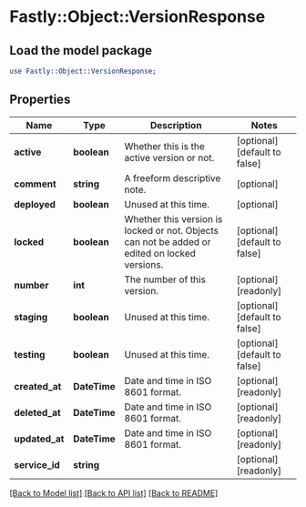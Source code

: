 # Fastly::Object::VersionResponse

## Load the model package
```perl
use Fastly::Object::VersionResponse;
```

## Properties
Name | Type | Description | Notes
------------ | ------------- | ------------- | -------------
**active** | **boolean** | Whether this is the active version or not. | [optional] [default to false]
**comment** | **string** | A freeform descriptive note. | [optional] 
**deployed** | **boolean** | Unused at this time. | [optional] 
**locked** | **boolean** | Whether this version is locked or not. Objects can not be added or edited on locked versions. | [optional] [default to false]
**number** | **int** | The number of this version. | [optional] [readonly] 
**staging** | **boolean** | Unused at this time. | [optional] [default to false]
**testing** | **boolean** | Unused at this time. | [optional] [default to false]
**created_at** | **DateTime** | Date and time in ISO 8601 format. | [optional] [readonly] 
**deleted_at** | **DateTime** | Date and time in ISO 8601 format. | [optional] [readonly] 
**updated_at** | **DateTime** | Date and time in ISO 8601 format. | [optional] [readonly] 
**service_id** | **string** |  | [optional] [readonly] 

[[Back to Model list]](../README.md#documentation-for-models) [[Back to API list]](../README.md#documentation-for-api-endpoints) [[Back to README]](../README.md)


